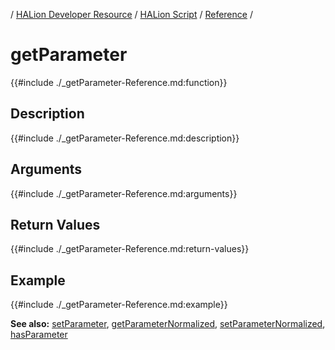 / [HALion Developer Resource](../../HALion-Developer-Resource.md) / [HALion Script](./HALion-Script.md) / [Reference](./Reference.md) /

# getParameter

{{#include ./_getParameter-Reference.md:function}}

## Description

{{#include ./_getParameter-Reference.md:description}}

## Arguments

{{#include ./_getParameter-Reference.md:arguments}}

## Return Values

{{#include ./_getParameter-Reference.md:return-values}}

## Example

{{#include ./_getParameter-Reference.md:example}}


**See also:** [setParameter](./setParameter.md), [getParameterNormalized](./getParameterNormalized.md), [setParameterNormalized](./setParameterNormalized.md), [hasParameter](./hasParameter.md)